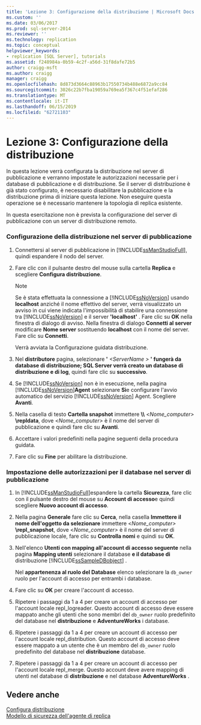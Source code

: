 ```yaml
---
title: 'Lezione 3: Configurazione della distribuzione | Microsoft Docs'
ms.custom: ''
ms.date: 03/06/2017
ms.prod: sql-server-2014
ms.reviewer: ''
ms.technology: replication
ms.topic: conceptual
helpviewer_keywords:
- replication [SQL Server], tutorials
ms.assetid: f248984a-0b59-4c2f-a56d-31f8dafe72b5
author: craigg-msft
ms.author: craigg
manager: craigg
ms.openlocfilehash: 8d873d3664c88963b17550734b488e6872a9cc84
ms.sourcegitcommit: 3026c22b7fba19059a769ea5f367c4f51efaf286
ms.translationtype: MT
ms.contentlocale: it-IT
ms.lasthandoff: 06/15/2019
ms.locfileid: "62721103"
---
```

# <a name="lesson-3-configuring-distribution"></a>Lezione 3: Configurazione della distribuzione
  In questa lezione verrà configurata la distribuzione nel server di pubblicazione e verranno impostate le autorizzazioni necessarie per i database di pubblicazione e di distribuzione. Se il server di distribuzione è già stato configurato, è necessario disabilitare la pubblicazione e la distribuzione prima di iniziare questa lezione. Non eseguire questa operazione se è necessario mantenere la topologia di replica esistente.  
  
 In questa esercitazione non è prevista la configurazione del server di pubblicazione con un server di distribuzione remoto.  
  
### <a name="configuring-distribution-at-the-publisher"></a>Configurazione della distribuzione nel server di pubblicazione  
  
1.  Connettersi al server di pubblicazione in [!INCLUDE[ssManStudioFull](../../includes/ssmanstudiofull-md.md)], quindi espandere il nodo del server.  
  
2.  Fare clic con il pulsante destro del mouse sulla cartella **Replica** e scegliere **Configura distribuzione**.  
  
    > [!NOTE]  
    >  Se è stata effettuata la connessione a [!INCLUDE[ssNoVersion](../../includes/ssnoversion-md.md)] usando **localhost** anziché il nome effettivo del server, verrà visualizzato un avviso in cui viene indicata l'impossibilità di stabilire una connessione tra [!INCLUDE[ssNoVersion](../../includes/ssnoversion-md.md)] e il server **'localhost'** . Fare clic su **OK** nella finestra di dialogo di avviso. Nella finestra di dialogo **Connetti al server** modificare **Nome server** sostituendo **localhost** con il nome del server. Fare clic su **Connetti**.  
  
     Verrà avviata la Configurazione guidata distribuzione.  
  
3.  Nel **distributore** pagina, selezionare **'** _\<ServerName >_ **' fungerà da database di distribuzione; SQL Server verrà creato un database di distribuzione e di log**, quindi fare clic su **successivo**.  
  
4.  Se [!INCLUDE[ssNoVersion](../../includes/ssnoversion-md.md)] non è in esecuzione, nella pagina [!INCLUDE[ssNoVersion](../../includes/ssnoversion-md.md)]**Agent** selezionare **Sì**e configurare l'avvio automatico del servizio [!INCLUDE[ssNoVersion](../../includes/ssnoversion-md.md)] Agent. Scegliere **Avanti**.  
  
5.  Nella casella di testo **Cartella snapshot** immettere **\\\\** \<_Nome_computer>_ **\repldata**, dove \<*Nome_computer>* è il nome del server di pubblicazione e quindi fare clic su **Avanti**.  
  
6.  Accettare i valori predefiniti nella pagine seguenti della procedura guidata.  
  
7.  Fare clic su **Fine** per abilitare la distribuzione.  
  
### <a name="setting-database-permissions-at-the-publisher"></a>Impostazione delle autorizzazioni per il database nel server di pubblicazione  
  
1.  In [!INCLUDE[ssManStudioFull](../../includes/ssmanstudiofull-md.md)]espandere la cartella **Sicurezza**, fare clic con il pulsante destro del mouse su **Account di accesso**e quindi scegliere **Nuovo account di accesso**.  
  
2.  Nella pagina **Generale** fare clic su **Cerca**, nella casella **Immettere il nome dell'oggetto da selezionare** immettere \<_Nome_computer>_ **\repl_snapshot**, dove \<*Nome_computer>* è il nome del server di pubblicazione locale, fare clic su **Controlla nomi** e quindi su **OK**.  
  
3.  Nell'elenco **Utenti con mapping all'account di accesso seguente** nella pagina **Mapping utenti** selezionare il database **e il database di** distribuzione [!INCLUDE[ssSampleDBobject](../../includes/sssampledbobject-md.md)] .  
  
     Nel **appartenenza al ruolo del Database** elenco selezionare la `db_owner` ruolo per l'account di accesso per entrambi i database.  
  
4.  Fare clic su **OK** per creare l'account di accesso.  
  
5.  Ripetere i passaggi da 1 a 4 per creare un account di accesso per l'account locale repl_logreader. Questo account di accesso deve essere mappato anche gli utenti che sono membri del `db_owner` ruolo predefinito del database nel **distribuzione** e **AdventureWorks** i database.  
  
6.  Ripetere i passaggi da 1 a 4 per creare un account di accesso per l'account locale repl_distribution. Questo account di accesso deve essere mappato a un utente che è un membro del `db_owner` ruolo predefinito del database nel **distribuzione** database.  
  
7.  Ripetere i passaggi da 1 a 4 per creare un account di accesso per l'account locale repl_merge. Questo account deve avere mapping di utenti nel database di **distribuzione** e nel database **AdventureWorks** .  
  
## <a name="see-also"></a>Vedere anche  
 [Configura distribuzione](configure-distribution.md)   
 [Modello di sicurezza dell'agente di replica](security/replication-agent-security-model.md)  
  
  

